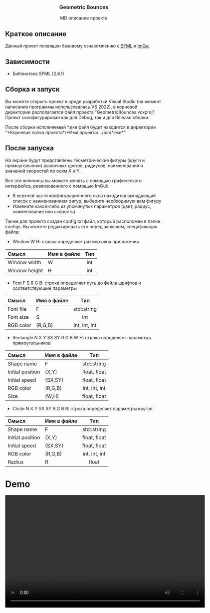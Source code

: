 <a name="readme-top"></a>
<!-- PROJECT HEADER -->
<br />
<div align="center">
  <h3 align="center">Geometric Bounces</h3>
  <p align="center">
    MD описание проекта
    <br />
  </p>
</div>

<!-- ABOUT THE PROJECT SECTION -->
## Краткое описание

Данный проект посвящен базовому ознакомлению с [SFML][SFML-url] и [ImGui][ImGui-url]

## Зависимости

* Библиотека SFML (2.6.1)

## Сборка и запуск

Вы можете открыть проект в среде разработки Visual Studio (на момент написания программы использовалась VS 2022), в корневой директории располагается файл проекта "GeometricBounces.vcxproj". Проект сконфигурирован как для Debug, так и для Release сборки.

После сборки исполняемый *.exe файл будет находится в директории "\*Корневая папка проекта\*/\*Имя проекта/.../bin/\*.exe\*"

## После запуска

На экране будут представлены геометрические фигуры (круги и прямоугольники) различных цветов, радиусов, наименований и значений скоростей по осям X и Y.

Все эти величины вы можете менять с помощью графического интерфейса, реализованного с помощью ImGui: 
- В верхней части конфигурационного окна находится выпадающий список с наименованием фигур, выберите необходимую вам фигуру 
- Измените какой-либо из упомянутых параметров (цвет, радиус, наименование или скорость)

Также для проекта создан config.txt файл, который расположен в папке configs. Вы можете редактировать его перед запуском, спецификация файла:

- Window W H: строка определяет размер окна приложения
  
| Смысл           | Имя в файле | Тип  |
|:----------------|:------------|:----:|
| Window width    | W           | int  |
| Window height   | H           | int  |

- Font F S R G B: строка определяет путь до файла шрифтов и соответствующие параметры

| Смысл       | Имя в файле | Тип             |
|:------------|:------------|:---------------:|
| Font file   | F           | std::string     |
| Font size   | S           | int             |
| RGB color   | (R,G,B)     | int, int, int   |

- Rectangle N X Y SX SY R G B W H: строка определяет параметры прямоугольников

| Смысл               | Имя в файле | Тип             |
|:--------------------|:------------|:---------------:|
| Shape name          | F           | std::string     |
| Initial position    | (X,Y)       | float, float    |
| Initial speed       | (SX,SY)     | float, float    |
| RGB color           | (R,G,B)     | int, int, int   |
| Size                | (W,H)       | float, float    |

- Circle N X Y SX SY R G B R: строка определяет параметры кругов

| Смысл               | Имя в файле | Тип             |
|:--------------------|:------------|:---------------:|
| Shape name          | F           | std::string     |
| Initial position    | (X,Y)       | float, float    |
| Initial speed       | (SX,SY)     | float, float    |
| RGB color           | (R,G,B)     | int, int, int   |
| Radius              | R           | float           |

# Demo

<div style="text-align: center;">
    <video width="640" height="360" controls>
        <source src="[demo.mp4](https://youtu.be/90AFiiRwNOY)" type="video/mp4">
    </video>
</div>

<!-- RESOURCES LINKS -->
[SFML-url]: https://www.sfml-dev.org/
[ImGui-url]: https://github.com/ocornut/imgui
